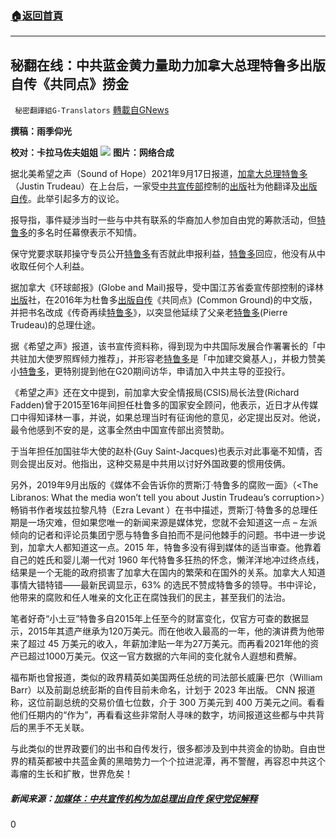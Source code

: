 ###  [:house:返回首頁](https://github.com/ourhimalayas/txt)
---


## 秘翻在线：中共蓝金黄力量助力加拿大总理特鲁多出版自传《共同点》捞金
` 秘密翻譯組G-Translators` [轉載自GNews](https://gnews.org/zh-hans/1537826/)

**撰稿：雨季仰光**

**校对：卡拉马佐夫姐姐**
![](https://assets.gnews.org/wp-content/uploads/2021/09/20210917-中共蓝金黄力量助力加拿大总理特鲁多出版自传《共同点》捞金.png)
**图片：网络合成**

据北美希望之声（Sound of Hope）2021年9月17日报道，[加拿大总理](https://www.soundofhope.org/term/27421)[特鲁多](https://www.soundofhope.org/term/3487)（Justin Trudeau）在上台后，一家受[中共宣传部](https://www.soundofhope.org/term/610460)控制的[出版](https://www.soundofhope.org/term/144709)社为他翻译及[出版](https://www.soundofhope.org/term/144709)[自传](https://www.soundofhope.org/term/524624)。此举引起多方的议论。

报导指，事件疑涉当时一些与中共有联系的华裔加人参加自由党的筹款活动，但[特鲁多](https://www.soundofhope.org/term/3487)的多名时任幕僚表示不知情。

保守党要求联邦操守专员公开[特鲁多](https://www.soundofhope.org/term/3487)有否就此申报利益，[特鲁多](https://www.soundofhope.org/term/3487)回应，他没有从中收取任何个人利益。

据加拿大《环球邮报》(Globe and Mail)报导，受中国江苏省委宣传部控制的译林[出版](https://www.soundofhope.org/term/144709)社，在2016年为杜鲁多[出版](https://www.soundofhope.org/term/144709)[自传](https://www.soundofhope.org/term/524624)《共同点》(Common Ground)的中文版，并把书名改成《传奇再续[特鲁多](https://www.soundofhope.org/term/3487)》，以突显他延续了父亲老[特鲁多](https://www.soundofhope.org/term/3487)(Pierre Trudeau)的总理仕途。

据《希望之声》报道，该书宣传资料称，得到现为中共国际发展合作署署长的「中共驻加大使罗照辉倾力推荐」，并形容老[特鲁多](https://www.soundofhope.org/term/3487)是「中加建交奠基人」，并极力赞美小[特鲁多](https://www.soundofhope.org/term/3487)，更特别提到他在G20期间访华，申请加入中共主导的亚投行。

《希望之声》还在文中提到，前加拿大安全情报局(CSIS)局长法登(Richard Fadden)曾于2015至16年间担任杜鲁多的国家安全顾问，他表示，近日才从传媒口中得知译林一事，并说，如果总理当时有征询他的意见，必定提出反对。他说，最令他感到不安的是，这事全然由中国宣传部出资赞助。

于当年担任加国驻华大使的赵朴(Guy Saint-Jacques)也表示对此事毫不知情，否则会提出反对。他指出，这种交易是中共用以讨好外国政要的惯用伎俩。

另外，2019年9月出版的《媒体不会告诉你的贾斯汀·特鲁多的腐败一面》（&lt;The Libranos: What the media won’t tell you about Justin Trudeau’s corruption&gt;）畅销书作者埃兹拉黎凡特（Ezra Levant ）在书中描述，贾斯汀·特鲁多的总理任期是一场灾难，但如果您唯一的新闻来源是媒体党，您就不会知道这一点 – 左派倾向的记者和评论员集团宁愿与特鲁多自拍而不是问他棘手的问题。书中进一步说到，加拿大人都知道这一点。2015 年，特鲁多没有得到媒体的适当审查。他靠着自己的姓氏和婴儿潮一代对 1960 年代特鲁多狂热的怀念，懒洋洋地冲过终点线，结果是一个无能的政府损害了加拿大在国内的繁荣和在国外的关系。加拿大人知道事情大错特错——最新民调显示，63% 的选民不赞成特鲁多的领导。书中评论，他带来的腐败和任人唯亲的文化正在腐蚀我们的民主，甚至我们的法治。

笔者好奇“小土豆”特鲁多自2015年上任至今的财富变化，仅官方可查的数据显示，2015年其遗产继承为120万美元。而在他收入最高的一年，他的演讲费为他带来了超过 45 万美元的收入，年薪加津贴一年为27万美元。而再看2021年他的资产已超过1000万美元。仅这一官方数据的六年间的变化就令人遐想和费解。

福布斯也曾报道，类似的政界精英如美国两任总统的司法部长威廉·巴尔（William Barr）以及前副总统彭斯的自传目前未命名，计划于 2023 年出版。 CNN 报道称，这位前副总统的交易价值七位数，介于 300 万美元到 400 万美元之间。看看他们任期内的“作为”，再看看这些非常耐人寻味的数字，坊间报道这些都与中共背后的黑手不无关联。

与此类似的世界政要们的出书和自传发行，很多都涉及到中共资金的协助。自由世界的精英都被中共蓝金黄的黑暗势力一个个拉进泥潭，再不警醒，再容忍中共这个毒瘤的生长和扩散，世界危矣！

##### 新闻来源：[加媒体：中共宣传机构为加总理出自传 保守党促解释](https://www.soundofhope.org/post/545624)

0
